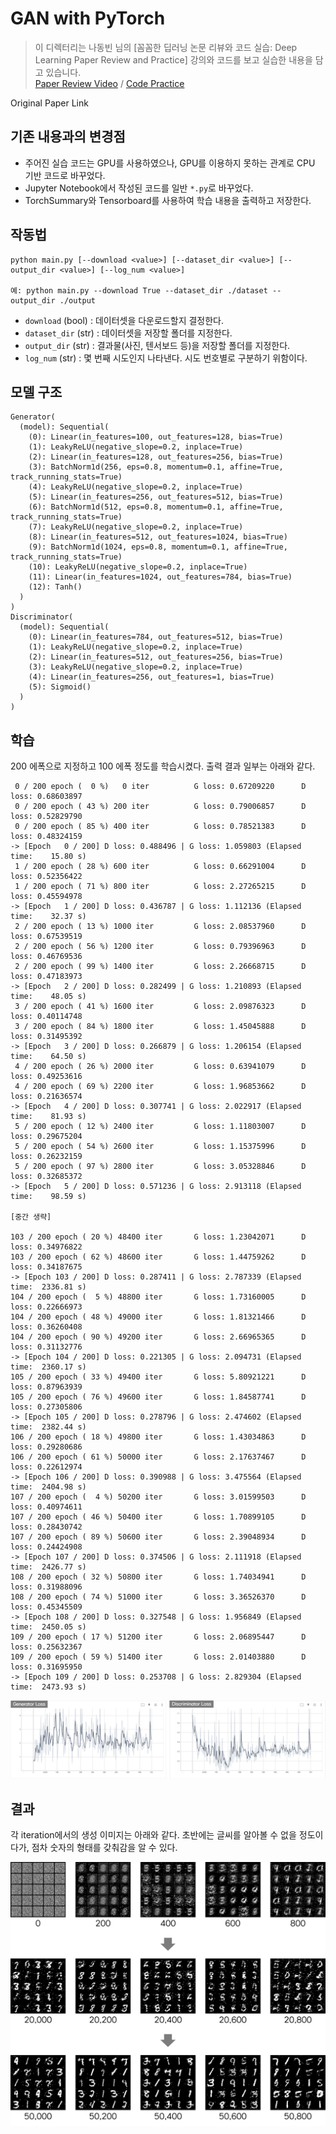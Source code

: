 # GAN with PyTorch

> 이 디렉터리는 나동빈 님의 [꼼꼼한 딥러닝 논문 리뷰와 코드 실습: Deep Learning Paper Review and Practice] 강의와 코드를 보고 실습한 내용을 담고 있습니다.<br>
[Paper Review Video](https://www.youtube.com/watch?v=AVvlDmhHgC4) / [Code Practice](https://github.com/ndb796/Deep-Learning-Paper-Review-and-Practice/blob/master/code_practices/GAN_for_MNIST_Tutorial.ipynb)

Original Paper Link

## 기존 내용과의 변경점
* 주어진 실습 코드는 GPU를 사용하였으나, GPU를 이용하지 못하는 관계로 CPU 기반 코드로 바꾸었다.
* Jupyter Notebook에서 작성된 코드를 일반 `*.py`로 바꾸었다.
* TorchSummary와 Tensorboard를 사용하여 학습 내용을 출력하고 저장한다.

## 작동법
```
python main.py [--download <value>] [--dataset_dir <value>] [--output_dir <value>] [--log_num <value>]

예: python main.py --download True --dataset_dir ./dataset --output_dir ./output
```
* `download` (bool) : 데이터셋을 다운로드할지 결정한다.
* `dataset_dir` (str) : 데이터셋을 저장할 폴더를 지정한다.
* `output_dir` (str) : 결과물(사진, 텐서보드 등)을 저장할 폴더를 지정한다.
* `log_num` (str) : 몇 번째 시도인지 나타낸다. 시도 번호별로 구분하기 위함이다.

## 모델 구조
```
Generator(
  (model): Sequential(
    (0): Linear(in_features=100, out_features=128, bias=True)
    (1): LeakyReLU(negative_slope=0.2, inplace=True)
    (2): Linear(in_features=128, out_features=256, bias=True)
    (3): BatchNorm1d(256, eps=0.8, momentum=0.1, affine=True, track_running_stats=True)
    (4): LeakyReLU(negative_slope=0.2, inplace=True)
    (5): Linear(in_features=256, out_features=512, bias=True)
    (6): BatchNorm1d(512, eps=0.8, momentum=0.1, affine=True, track_running_stats=True)
    (7): LeakyReLU(negative_slope=0.2, inplace=True)
    (8): Linear(in_features=512, out_features=1024, bias=True)
    (9): BatchNorm1d(1024, eps=0.8, momentum=0.1, affine=True, track_running_stats=True)
    (10): LeakyReLU(negative_slope=0.2, inplace=True)
    (11): Linear(in_features=1024, out_features=784, bias=True)
    (12): Tanh()
  )
)
Discriminator(
  (model): Sequential(
    (0): Linear(in_features=784, out_features=512, bias=True)
    (1): LeakyReLU(negative_slope=0.2, inplace=True)
    (2): Linear(in_features=512, out_features=256, bias=True)
    (3): LeakyReLU(negative_slope=0.2, inplace=True)
    (4): Linear(in_features=256, out_features=1, bias=True)
    (5): Sigmoid()
  )
)
```

## 학습
200 에폭으로 지정하고 100 에폭 정도를 학습시켰다. 출력 결과 일부는 아래와 같다.
```
 0 / 200 epoch (  0 %)   0 iter          G loss: 0.67209220      D loss: 0.68603897
 0 / 200 epoch ( 43 %) 200 iter          G loss: 0.79006857      D loss: 0.52829790
 0 / 200 epoch ( 85 %) 400 iter          G loss: 0.78521383      D loss: 0.48324159
-> [Epoch   0 / 200] D loss: 0.488496 | G loss: 1.059803 (Elapsed time:    15.80 s)
 1 / 200 epoch ( 28 %) 600 iter          G loss: 0.66291004      D loss: 0.52356422
 1 / 200 epoch ( 71 %) 800 iter          G loss: 2.27265215      D loss: 0.45594978
-> [Epoch   1 / 200] D loss: 0.436787 | G loss: 1.112136 (Elapsed time:    32.37 s)
 2 / 200 epoch ( 13 %) 1000 iter         G loss: 2.08537960      D loss: 0.67539519
 2 / 200 epoch ( 56 %) 1200 iter         G loss: 0.79396963      D loss: 0.46769536
 2 / 200 epoch ( 99 %) 1400 iter         G loss: 2.26668715      D loss: 0.47183973
-> [Epoch   2 / 200] D loss: 0.282499 | G loss: 1.210893 (Elapsed time:    48.05 s)
 3 / 200 epoch ( 41 %) 1600 iter         G loss: 2.09876323      D loss: 0.40114748
 3 / 200 epoch ( 84 %) 1800 iter         G loss: 1.45045888      D loss: 0.31495392
-> [Epoch   3 / 200] D loss: 0.266879 | G loss: 1.206154 (Elapsed time:    64.50 s)
 4 / 200 epoch ( 26 %) 2000 iter         G loss: 0.63941079      D loss: 0.49253616
 4 / 200 epoch ( 69 %) 2200 iter         G loss: 1.96853662      D loss: 0.21636574
-> [Epoch   4 / 200] D loss: 0.307741 | G loss: 2.022917 (Elapsed time:    81.93 s)
 5 / 200 epoch ( 12 %) 2400 iter         G loss: 1.11803007      D loss: 0.29675204
 5 / 200 epoch ( 54 %) 2600 iter         G loss: 1.15375996      D loss: 0.26232159
 5 / 200 epoch ( 97 %) 2800 iter         G loss: 3.05328846      D loss: 0.32685372
-> [Epoch   5 / 200] D loss: 0.571236 | G loss: 2.913118 (Elapsed time:    98.59 s)

[중간 생략]

103 / 200 epoch ( 20 %) 48400 iter       G loss: 1.23042071      D loss: 0.34976822
103 / 200 epoch ( 62 %) 48600 iter       G loss: 1.44759262      D loss: 0.34187675
-> [Epoch 103 / 200] D loss: 0.287411 | G loss: 2.787339 (Elapsed time:  2336.81 s)
104 / 200 epoch (  5 %) 48800 iter       G loss: 1.73160005      D loss: 0.22666973
104 / 200 epoch ( 48 %) 49000 iter       G loss: 1.81321466      D loss: 0.36260408
104 / 200 epoch ( 90 %) 49200 iter       G loss: 2.66965365      D loss: 0.31132776
-> [Epoch 104 / 200] D loss: 0.221305 | G loss: 2.094731 (Elapsed time:  2360.17 s)
105 / 200 epoch ( 33 %) 49400 iter       G loss: 5.80921221      D loss: 0.87963939
105 / 200 epoch ( 76 %) 49600 iter       G loss: 1.84587741      D loss: 0.27305806
-> [Epoch 105 / 200] D loss: 0.278796 | G loss: 2.474602 (Elapsed time:  2382.44 s)
106 / 200 epoch ( 18 %) 49800 iter       G loss: 1.43034863      D loss: 0.29280686
106 / 200 epoch ( 61 %) 50000 iter       G loss: 2.17637467      D loss: 0.22612974
-> [Epoch 106 / 200] D loss: 0.390988 | G loss: 3.475564 (Elapsed time:  2404.98 s)
107 / 200 epoch (  4 %) 50200 iter       G loss: 3.01599503      D loss: 0.40974611
107 / 200 epoch ( 46 %) 50400 iter       G loss: 1.70899105      D loss: 0.28430742
107 / 200 epoch ( 89 %) 50600 iter       G loss: 2.39048934      D loss: 0.24424908
-> [Epoch 107 / 200] D loss: 0.374506 | G loss: 2.111918 (Elapsed time:  2426.77 s)
108 / 200 epoch ( 32 %) 50800 iter       G loss: 1.74034941      D loss: 0.31988096
108 / 200 epoch ( 74 %) 51000 iter       G loss: 3.36526370      D loss: 0.45345509
-> [Epoch 108 / 200] D loss: 0.327548 | G loss: 1.956849 (Elapsed time:  2450.05 s)
109 / 200 epoch ( 17 %) 51200 iter       G loss: 2.06895447      D loss: 0.25632367
109 / 200 epoch ( 59 %) 51400 iter       G loss: 2.01403880      D loss: 0.31695950
-> [Epoch 109 / 200] D loss: 0.253708 | G loss: 2.829304 (Elapsed time:  2473.93 s)
```

![losses](losses.png)

## 결과
각 iteration에서의 생성 이미지는 아래와 같다. 초반에는 글씨를 알아볼 수 없을 정도이다가, 점차 숫자의 형태를 갖춰감을 알 수 있다.

![output images](output_img.jpg)

